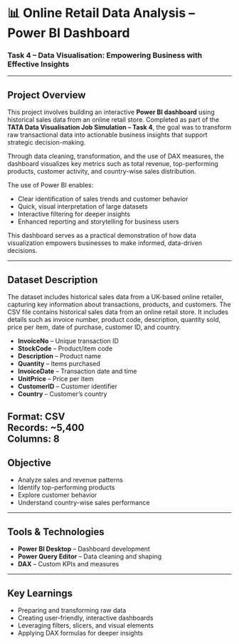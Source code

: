 # 📊 Online Retail Data Analysis – Power BI Dashboard  
### Task 4 – Data Visualisation: Empowering Business with Effective Insights

---
## Project Overview  

This project involves building an interactive **Power BI dashboard** using historical sales data from an online retail store. Completed as part of the **TATA Data Visualisation Job Simulation – Task 4**, the goal was to transform raw transactional data into actionable business insights that support strategic decision-making.

Through data cleaning, transformation, and the use of DAX measures, the dashboard visualizes key metrics such as total revenue, top-performing products, customer activity, and country-wise sales distribution.

The use of Power BI enables:
- Clear identification of sales trends and customer behavior  
- Quick, visual interpretation of large datasets  
- Interactive filtering for deeper insights  
- Enhanced reporting and storytelling for business users  

This dashboard serves as a practical demonstration of how data visualization empowers businesses to make informed, data-driven decisions.

---
## Dataset Description  
The dataset includes historical sales data from a UK-based online retailer, capturing key information about transactions, products, and customers.
The CSV file contains historical sales data from an online retail store. It includes details such as invoice number, product code, description, quantity sold, price per item, date of purchase, customer ID, and country.
- **InvoiceNo** – Unique transaction ID  
- **StockCode** – Product/item code  
- **Description** – Product name  
- **Quantity** – Items purchased  
- **InvoiceDate** – Transaction date and time  
- **UnitPrice** – Price per item  
- **CustomerID** – Customer identifier  
- **Country** – Customer’s country  

**Format:** CSV  
**Records:** ~5,400  
**Columns:** 8  
---
## Objective  
- Analyze sales and revenue patterns  
- Identify top-performing products  
- Explore customer behavior  
- Understand country-wise sales performance  
---
## Tools & Technologies  
- **Power BI Desktop** – Dashboard development  
- **Power Query Editor** – Data cleaning and shaping  
- **DAX** – Custom KPIs and measures  
---
## Key Learnings  
- Preparing and transforming raw data  
- Creating user-friendly, interactive dashboards  
- Leveraging filters, slicers, and visual elements  
- Applying DAX formulas for deeper insights  

